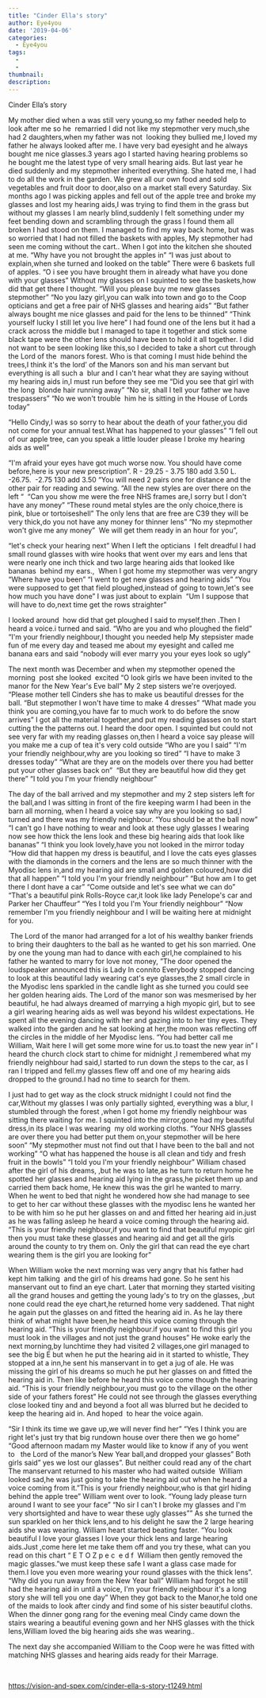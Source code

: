 ```yaml
---
title: "Cinder Ella's story"
author: Eye4you
date: '2019-04-06'
categories:
  - Eye4you
tags:
  - 
  - 
thumbnail: 
description: 
---
```


Cinder Ella’s story 


My mother died when a was still very young,so my father needed help to look after me so he 
remarried I did not like my stepmother very much,she had 2 daughters,when my father was not 
looking they bullied me,I loved my father he always looked after me.
I have very bad eyesight and he always bought me nice glasses.3 years ago I started having hearing problems so he bought me the latest type of very small hearing aids.
But last year he died suddenly and my stepmother inherited everything.
She hated me, I had to do all the work in the garden. We grew all our own food and sold vegetables and fruit door to door,also on a market stall every Saturday.
Six months ago I was picking apples and fell out of the apple tree and broke my glasses and lost my hearing aids,I was trying to find them in the grass but without my glasses I am nearly blind,suddenly I felt something under my feet bending down and scrambling through the grass I found them all broken I had stood on them.
I managed to find my way back home, but was so worried that I had not filled the baskets with apples,
My stepmother had seen me coming without the cart.. When I got into the kitchen she shouted at me.
“Why have you not brought the apples in”
“I was just about to explain,when she turned and looked on the table”
There were 6 baskets full of apples.
“O i see you have brought them in already what have you done with your glasses”
Without my glasses on I squinted to see the baskets,how did that get there I thought.
“Will you please buy me new glasses stepmother”
“No you lazy girl,you can walk into town and go to the Coop opticians and get a free pair of NHS glasses and hearing aids”
“But father always bought me nice glasses and paid for the lens to be thinned”
“Think yourself lucky I still let you live here”
I had found one of the lens but it had a crack across the middle but I managed to tape it together and stick some black tape were the other lens should have been to hold it all together.
I did not want to be seen looking like this,so I decided to take a short cut through the Lord of the 
manors forest.
Who is that coming I must hide behind the trees,I think it's the lord’ of the Manors son and his man servant but everything is all such a  blur and I can't hear what they are saying without my hearing aids in,I must run before they see me
“Did you see that girl with the long  blonde hair running away”
“No sir, shall I tell your father we have trespassers”
“No we won't trouble  him he is sitting in the House of Lords today” 

“Hello Cindy,I was so sorry to hear about the death of your father,you did not come for your annual test.What has happened to your glasses”
“I fell out of our apple tree, can you speak a little louder please I broke my hearing aids as well”

“I'm afraid your eyes have got much worse now. You should have come before,here is your new prescription”.
R - 29.25 - 3.75 180 add 3.50
L. -26.75.  -2.75 130 add 3.50
“You will need 2 pairs one for distance and the other pair for reading and sewing.
“All the new styles are over there on the left “ 
“Can you show me were the free NHS frames are,I sorry but I don't have any money”
“These round metal styles are the only choice,there is pink, blue or tortoiseshell”
The only lens that are free are C39 they will be very thick,do you not have any money for thinner lens”
“No my stepmother won't give me any money”
 We will get them ready in an hour for you”,

“let's check your hearing next”
When I left the opticians  I felt dreadful I had small round glasses with wire hooks that went over my ears and lens that were nearly one inch thick and two large hearing aids that looked like bananas 
behind my ears., 
When I got home my stepmother was very angry
“Where have you been”
“I went to get new glasses and hearing aids”
“You were supposed to get that field ploughed,instead of going to town,let's see how much you have done”
I was just about to explain 
“Um I suppose that will have to do,next time get the rows straighter”

I looked around  how did that get ploughed I said to myself,then .Then I heard a voice.i turned and said.
“Who are you and who ploughed the field”
“I'm your friendly neighbour,I thought you needed help
My stepsister made fun of me every day and teased me about my eyesight and called me banana ears and said “nobody will ever marry you your eyes look so ugly”

The next month was December and when my stepmother opened the morning  post she looked 
excited
“O look girls we have been invited to the manor for the New Year's Eve ball”
My 2 step sisters we're overjoyed.
“Please mother tell Cinders she has to make us beautiful dresses for the ball.
“But stepmother I won't have time to make 4 dresses”
“What made you think you are coming,you have far to much work to do before the snow arrives”
I got all the material together,and put my reading glasses on to start cutting the the patterns out. I heard the door open. I squinted but could not see very far with my reading glasses on,then I heard a voice say please will you make me a cup of tea it's very cold outside
“Who are you I said”
“I'm your friendly neighbour,why are you looking so tired”
“I have to make 3 dresses today”
“What are they are on the models over there you had better put your other glasses back on” 
“But they are beautiful how did they get there”
“I told you I'm your friendly neighbour”

The day of the ball arrived and my stepmother and my 2 step sisters left for the ball,and I was sitting in front of the fire keeping warm I had been in the barn all morning, when I heard a voice say why are you looking so sad,I turned and there was my friendly neighbour.
“You should be at the ball now”
“I can't go I have nothing to wear and look at these ugly glasses I wearing now see how thick the lens look and these big hearing aids that look like bananas”
“I think you look lovely,have you not looked in the mirror today
“How did that happen my dress is beautiful, and I love the cats eyes glasses with the diamonds in the corners and the lens are so much thinner with the Myodisc lens in,and my hearing aid are small and golden coloured,how did that all happen”
“I told you I'm your friendly neighbour”
“But how am I to get there I dont have a car”
“Come outside and let's see what we can do”
“That's a beautiful pink Rolls-Royce car,it look like lady Penelope's car and Parker her Chauffeur”
“Yes I told you I'm Your friendly neighbour”
“Now remember I'm you friendly neighbour and I will be waiting here at midnight for you.

 The Lord of the manor had arranged for a lot of his wealthy banker friends to bring their daughters to the ball as he wanted to get his son married.
One by one the young man had to dance with each girl,he complained to his father he wanted to marry for love not money,
”The door opened the loudspeaker announced this is Lady In connito
Everybody stopped dancing to look at this beautiful lady wearing cat's eye glasses,the 2 small circle in the Myodisc lens sparkled in the candle light as she turned you could see her golden hearing aids.
The Lord of the manor son was mesmerised by her beautiful, he had always dreamed of marrying a high myopic girl, but to see a girl wearing hearing aids as well was beyond his wildest expectations.
He spent all the evening dancing with her and gazing into to her tiny eyes.
They walked into the garden and he sat looking at her,the moon was reflecting off the circles in the middle of her Myodisc lens.
“You had better call me William, Wait here I will get some more wine for us.to toast the new year in”
I heard the church clock start to chime for midnight ,I remembered what my friendly neighbour had said,I started to run down the steps to the car, as I ran I tripped and fell.my glasses flew off and one of my hearing aids dropped to the ground.I had no time to search for them.

I just had to get way as the clock struck midnight I could not find the car,Without my glasses I was only partially sighted, everything was a blur, I stumbled through the forest ,when I got home my friendly neighbour was sitting there waiting for me.
I squinted into the mirror,gone had my beautiful dress,in its place I was wearing  my old working cloths.
“Your NHS glasses are over there you had better put them on,your stepmother will be here soon”
“My stepmother must not find out that I have been to the ball and not working”
“O what has happened the house is all clean and tidy and fresh fruit in the bowls”
“I told you I'm your friendly neighbour”
William chased after the girl of his dreams, ,but he was to late,as he turn to return home he spotted her glasses and hearing aid lying in the grass,he picket them up and carried them back home,
He knew this was the girl he wanted to marry.
When he went to bed that night he wondered how she had manage to see to get to her car without these glasses with the myodisc lens he wanted her to be with him so he put her glasses on and and fitted her hearing aid in.just as he was falling asleep he heard a voice coming through the hearing aid.
“This is your friendly neighbour,if you want to find that beautiful myopic girl then you must take these glasses and hearing aid and get all the girls around the county to try them on. Only the girl that can read the eye chart wearing them is the girl you are looking for”

When William woke the next morning was very angry that his father had kept him talking  and the girl of his dreams had gone.
So he sent his manservant out to find an eye chart.
Later that morning they started visiting all the grand houses and getting the young lady's to try on the glasses, ,but none could read the eye chart,he returned home very saddened.
That night he again put the glasses on and fitted the hearing aid in.
As he lay there think of what might have been,he heard this voice coming through the hearing aid.
“This is your friendly neighbour.if you want to find this girl you must look in the villages and not just the grand houses”
He woke early the next morning,by lunchtime they had visited 2 villages,one girl managed to see the big E but when he put the hearing aid in it started to whistle,
They stopped at a inn,he sent his manservant in to get a jug of ale.
He was missing the girl of his dreams so much he put her glasses on and fitted the hearing aid in.
Then like before he heard this voice come though the hearing aid.
“This is your friendly neighbour,you must go to the village on the other side of your fathers forest”
He could not see through the glasses everything close looked tiny and and beyond a foot all was blurred but he decided to keep the hearing aid in. And hoped  to hear the voice again.

“Sir I think its time we gave up,we will never find her”
“Yes I think you are right let's just try that big rundown house over there then we go home”
“Good afternoon madam my Master would like to know if any of you went to 
 the Lord of the manor’s New Year ball,and dropped your glasses”
Both girls said” yes we lost our glasses”.
But neither could read any of the chart
The manservant returned to his master who had waited outside 
William looked sad,he was just going to take the hearing aid out when he heard a voice coming from it.”This is your friendly neighbour,who is that girl hiding behind the apple tree”
William went over to look. “Young lady please turn around I want to see your face”
“No sir I can't I broke my glasses and I'm very shortsighted and have to wear these ugly glasses””
As she turned the sun sparkled on her thick lens,and to his delight he saw the 2 large hearing aids she was wearing.
William heart started beating faster.
“You look beautiful I love your glasses I love your thick lens and large hearing aids.Just ,come here let me take them off and you try these, what can you read on this chart “
E
T O Z
p e c 
e d f 
William then gently removed the magic glasses.”we must keep these safe I want a glass case made for them.I love you even more wearing your round glasses with the thick lens”.
“Why did you run away from the New Year ball”
William had forgot he still had the hearing aid in until a voice, I'm your friendly neighbour it's a long story she will tell you one day”
When they got back to the Manor,he told one of the maids to look after cindy and find some of his sister beautiful cloths.
When the dinner gong rang for the evening meal Cindy came down the stairs wearing a beautiful evening gown and her NHS glasses with the thick lens,William loved the big hearing aids she was wearing..

The next day she accompanied William to the Coop were he was fitted with matching NHS glasses and hearing aids ready for their Marrage.


 

https://vision-and-spex.com/cinder-ella-s-story-t1249.html
